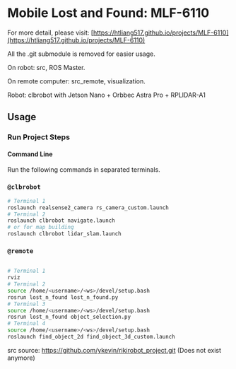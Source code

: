 # Mobile Lost and Found: MLF-6110
For more detail, please visit: [https://htliang517.github.io/projects/MLF-6110](https://htliang517.github.io/projects/MLF-6110)  
  
 All the .git submodule is removed for easier usage.

 On robot: src, ROS Master.

 On remote computer: src_remote, visualization.

 Robot: clbrobot with Jetson Nano + Orbbec Astra Pro + RPLIDAR-A1

## Usage

### Run Project Steps

#### Command Line

Run the following commands in separated terminals.

### `@clbrobot`

```bash
# Terminal 1
roslaunch realsense2_camera rs_camera_custom.launch 
# Terminal 2
roslaunch clbrobot navigate.launch
# or for map building
roslaunch clbrobot lidar_slam.launch
```

### `@remote`

```bash

# Terminal 1
rviz
# Terminal 2
source /home/<username>/<ws>/devel/setup.bash
rosrun lost_n_found lost_n_found.py
# Terminal 3
source /home/<username>/<ws>/devel/setup.bash
rosrun lost_n_found object_selection.py
# Terminal 4
source /home/<username>/<ws>/devel/setup.bash
roslaunch find_object_2d find_object_3d_custom.launch
```

src source: https://github.com/ykevin/rikirobot_project.git (Does not exist anymore)

